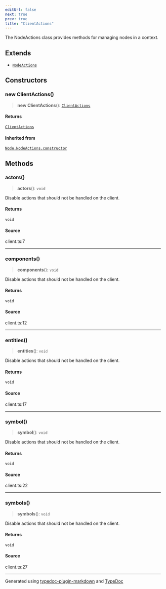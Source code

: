 ```yaml
---
editUrl: false
next: true
prev: true
title: "ClientActions"
---
```


The NodeActions class provides methods for managing nodes in a context.

## Extends

- [`NodeActions`](/api/namespaces/node/classes/nodeactions/)

## Constructors

### new ClientActions()

> **new ClientActions**(): [`ClientActions`](/api/namespaces/client/classes/clientactions/)

#### Returns

[`ClientActions`](/api/namespaces/client/classes/clientactions/)

#### Inherited from

[`Node.NodeActions.constructor`](/api/namespaces/node/classes/nodeactions/#constructors)

## Methods

### actors()

> **actors**(): `void`

Disable actions that should not be handled on the client.

#### Returns

`void`

#### Source

client.ts:7

***

### components()

> **components**(): `void`

Disable actions that should not be handled on the client.

#### Returns

`void`

#### Source

client.ts:12

***

### entities()

> **entities**(): `void`

Disable actions that should not be handled on the client.

#### Returns

`void`

#### Source

client.ts:17

***

### symbol()

> **symbol**(): `void`

Disable actions that should not be handled on the client.

#### Returns

`void`

#### Source

client.ts:22

***

### symbols()

> **symbols**(): `void`

Disable actions that should not be handled on the client.

#### Returns

`void`

#### Source

client.ts:27

***

Generated using [typedoc-plugin-markdown](https://www.npmjs.com/package/typedoc-plugin-markdown) and [TypeDoc](https://typedoc.org/)
